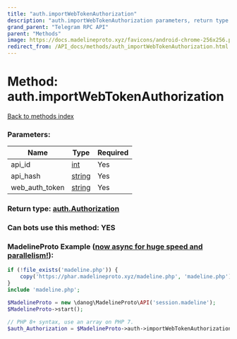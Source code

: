 ```yaml
---
title: "auth.importWebTokenAuthorization"
description: "auth.importWebTokenAuthorization parameters, return type and example"
grand_parent: "Telegram RPC API"
parent: "Methods"
image: https://docs.madelineproto.xyz/favicons/android-chrome-256x256.png
redirect_from: /API_docs/methods/auth_importWebTokenAuthorization.html
---
```

# Method: auth.importWebTokenAuthorization
[Back to methods index](index.html)



### Parameters:

| Name     |    Type       | Required |
|----------|---------------|----------|
|api\_id|[int](/API_docs/types/int.html) | Yes|
|api\_hash|[string](/API_docs/types/string.html) | Yes|
|web\_auth\_token|[string](/API_docs/types/string.html) | Yes|


### Return type: [auth.Authorization](/API_docs/types/auth.Authorization.html)

### Can bots use this method: **YES**


### MadelineProto Example ([now async for huge speed and parallelism!](https://docs.madelineproto.xyz/docs/ASYNC.html)):


```php
if (!file_exists('madeline.php')) {
    copy('https://phar.madelineproto.xyz/madeline.php', 'madeline.php');
}
include 'madeline.php';

$MadelineProto = new \danog\MadelineProto\API('session.madeline');
$MadelineProto->start();

// PHP 8+ syntax, use an array on PHP 7.
$auth_Authorization = $MadelineProto->auth->importWebTokenAuthorization(api_id: int, api_hash: 'string', web_auth_token: 'string', );
```

